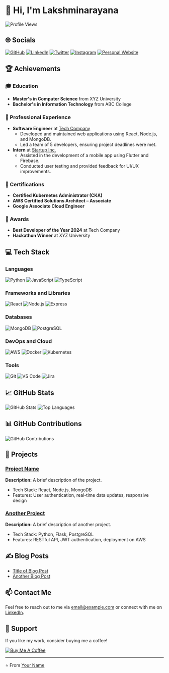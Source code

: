# 👋 Hi, I'm Lakshminarayana
![Profile Views](https://komarev.com/ghpvc/?username=bgmanu2426&color=blue&style=flat-square)

## 🌐 Socials
[![GitHub](https://img.shields.io/badge/GitHub-%2312100E.svg?style=for-the-badge&logo=github&logoColor=white)](https://github.com/bgmanu2426)
[![LinkedIn](https://img.shields.io/badge/LinkedIn-%230077B5.svg?style=for-the-badge&logo=linkedin&logoColor=white)](https://linkedin.com/in/yourprofile)
[![Twitter](https://img.shields.io/badge/Twitter-%231DA1F2.svg?style=for-the-badge&logo=twitter&logoColor=white)](https://twitter.com/yourprofile)
[![Instagram](https://img.shields.io/badge/Instagram-%23E4405F.svg?style=for-the-badge&logo=instagram&logoColor=white)](https://instagram.com/yourprofile)
[![Personal Website](https://img.shields.io/badge/Website-%23000000.svg?style=for-the-badge&logo=About.me&logoColor=white)](https://yourwebsite.com)

## 🏆 Achievements

### 🎓 Education
- **Master's in Computer Science** from XYZ University
- **Bachelor's in Information Technology** from ABC College

### 🚀 Professional Experience
- **Software Engineer** at [Tech Company](https://techcompany.com)
  - Developed and maintained web applications using React, Node.js, and MongoDB.
  - Led a team of 5 developers, ensuring project deadlines were met.
- **Intern** at [Startup Inc.](https://startup.com)
  - Assisted in the development of a mobile app using Flutter and Firebase.
  - Conducted user testing and provided feedback for UI/UX improvements.

### 📜 Certifications
- **Certified Kubernetes Administrator (CKA)**
- **AWS Certified Solutions Architect – Associate**
- **Google Associate Cloud Engineer**

### 🏅 Awards
- **Best Developer of the Year 2024** at Tech Company
- **Hackathon Winner** at XYZ University

## 💻 Tech Stack

### Languages
![Python](https://img.shields.io/badge/Python-%233776AB.svg?style=for-the-badge&logo=python&logoColor=white)
![JavaScript](https://img.shields.io/badge/JavaScript-%23F7DF1E.svg?style=for-the-badge&logo=javascript&logoColor=black)
![TypeScript](https://img.shields.io/badge/TypeScript-%23007ACC.svg?style=for-the-badge&logo=typescript&logoColor=white)

### Frameworks and Libraries
![React](https://img.shields.io/badge/React-%2320232A.svg?style=for-the-badge&logo=react&logoColor=%2361DAFB)
![Node.js](https://img.shields.io/badge/Node.js-%23339933.svg?style=for-the-badge&logo=node.js&logoColor=white)
![Express](https://img.shields.io/badge/Express-%23000000.svg?style=for-the-badge&logo=express&logoColor=white)

### Databases
![MongoDB](https://img.shields.io/badge/MongoDB-%2347A248.svg?style=for-the-badge&logo=mongodb&logoColor=white)
![PostgreSQL](https://img.shields.io/badge/PostgreSQL-%23336791.svg?style=for-the-badge&logo=postgresql&logoColor=white)

### DevOps and Cloud
![AWS](https://img.shields.io/badge/AWS-%23232F3E.svg?style=for-the-badge&logo=amazon-aws&logoColor=%23FF9900)
![Docker](https://img.shields.io/badge/Docker-%232496ED.svg?style=for-the-badge&logo=docker&logoColor=white)
![Kubernetes](https://img.shields.io/badge/Kubernetes-%23326CE5.svg?style=for-the-badge&logo=kubernetes&logoColor=white)

### Tools
![Git](https://img.shields.io/badge/Git-%23F05032.svg?style=for-the-badge&logo=git&logoColor=white)
![VS Code](https://img.shields.io/badge/VS%20Code-%23007ACC.svg?style=for-the-badge&logo=visual-studio-code&logoColor=white)
![Jira](https://img.shields.io/badge/Jira-%230A0FFF.svg?style=for-the-badge&logo=jira&logoColor=white)

## 📈 GitHub Stats
![GitHub Stats](https://github-readme-stats.vercel.app/api?username=bgmanu2426&show_icons=true&theme=radical)
![Top Languages](https://github-readme-stats.vercel.app/api/top-langs/?username=bgmanu2426&layout=compact&theme=radical)

## 📊 GitHub Contributions
![GitHub Contributions](https://github-readme-streak-stats.herokuapp.com/?user=bgmanu2426&theme=radical)

## 💼 Projects
### [Project Name](https://github.com/bgmanu2426/project-repo)
**Description:** A brief description of the project.
- Tech Stack: React, Node.js, MongoDB
- Features: User authentication, real-time data updates, responsive design

### [Another Project](https://github.com/bgmanu2426/another-project)
**Description:** A brief description of another project.
- Tech Stack: Python, Flask, PostgreSQL
- Features: RESTful API, JWT authentication, deployment on AWS

## ✍️ Blog Posts
- [Title of Blog Post](https://yourblog.com/title-of-blog-post)
- [Another Blog Post](https://yourblog.com/another-blog-post)

## 📫 Contact Me
Feel free to reach out to me via [email@example.com](mailto:email@example.com) or connect with me on [LinkedIn](https://linkedin.com/in/yourprofile).

## 🌟 Support
If you like my work, consider buying me a coffee!

[![Buy Me A Coffee](https://img.shields.io/badge/Buy%20Me%20A%20Coffee-%23FFDD00.svg?style=for-the-badge&logo=buy-me-a-coffee&logoColor=black)](https://www.buymeacoffee.com/yourprofile)

---

⭐️ From [Your Name](https://github.com/bgmanu2426)
